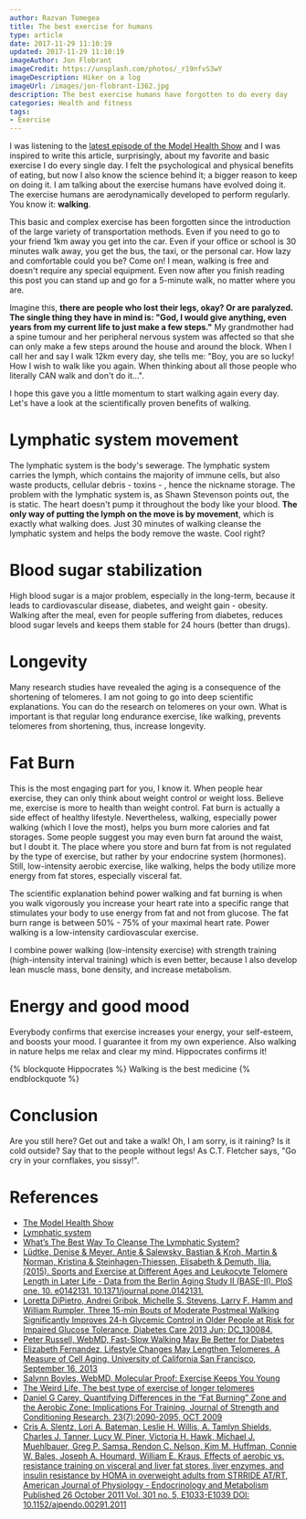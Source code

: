 ```yaml
---
author: Razvan Tomegea
title: The best exercise for humans
type: article
date: 2017-11-29 11:10:19
updated: 2017-11-29 11:10:19
imageAuthor: Jon Flobrant
imageCredit: https://unsplash.com/photos/_r19nfvS3wY
imageDescription: Hiker on a log
imageUrl: /images/jon-flobrant-1362.jpg
description: The best exercise humans have forgotten to do every day
categories: Health and fitness
tags:
- Exercise
---
```

I was listening to the [latest episode of the Model Health Show](http://theshawnstevensonmodel.com/benefits-of-walking/) and I was inspired to write this article, surprisingly, about my favorite and basic exercise I do every single day. I felt the psychological and physical benefits of eating, but now I also know the science behind it; a bigger reason to keep on doing it. I am talking about the exercise humans have evolved doing it. The exercise humans are aerodynamically developed to perform regularly. <!-- more -->You know it: **walking**.

This basic and complex exercise has been forgotten since the introduction of the large variety of transportation methods. Even if you need to go to your friend 1km away you get into the car. Even if your office or school is 30 minutes walk away, you get the bus, the taxi, or the personal car. How lazy and comfortable could you be? Come on! I mean, walking is free and doesn't require any special equipment. Even now after you finish reading this post you can stand up and go for a 5-minute walk, no matter where you are.

Imagine this, **there are people who lost their legs, okay? Or are paralyzed. The single thing they have in mind is: "God, I would give anything, even years from my current life to just make a few steps."** My grandmother had a spine tumour and her peripheral nervous system was affected so that she can only make a few steps around the house and around the block. When I call her and say I walk 12km every day, she tells me: "Boy, you are so lucky! How I wish to walk like you again. When thinking about all those people who literally CAN walk and don't do it...".

I hope this gave you a little momentum to start walking again every day. Let's have a look at the scientifically proven benefits of walking.

# Lymphatic system movement

The lymphatic system is the body's sewerage. The lymphatic system carries the lymph, which contains the majority of immune cells, but also waste products, cellular debris - toxins - , hence the nickname storage. The problem with the lymphatic system is, as Shawn Stevenson points out, the is static. The heart doesn't pump it throughout the body like your blood. **The only way of putting the lymph on the move is by movement**, which is exactly what walking does. Just 30 minutes of walking cleanse the lymphatic system and helps the body remove the waste. Cool right?

# Blood sugar stabilization

High blood sugar is a major problem, especially in the long-term, because it leads to cardiovascular disease, diabetes, and weight gain - obesity. Walking after the meal, even for people suffering from diabetes, reduces blood sugar levels and keeps them stable for 24 hours (better than drugs).

# Longevity

Many research studies have revealed the aging is a consequence of the shortening of telomeres. I am not going to go into deep scientific explanations. You can do the research on telomeres on your own. What is important is that regular long endurance exercise, like walking, prevents telomeres from shortening, thus, increase longevity.

# Fat Burn

This is the most engaging part for you, I know it. When people hear exercise, they can only think about weight control or weight loss. Believe me, exercise is more to health than weight control. Fat burn is actually a side effect of healthy lifestyle. Nevertheless, walking, especially power walking (which I love the most), helps you burn more calories and fat storages. Some people suggest you may even burn fat around the waist, but I doubt it. The place where you store and burn fat from is not regulated by the type of exercise, but rather by your endocrine system (hormones). Still, low-intensity aerobic exercise, like walking, helps the body utilize more energy from fat stores, especially visceral fat.

The scientific explanation behind power walking and fat burning is when you walk vigorously you increase your heart rate into a specific range that stimulates your body to use energy from fat and not from glucose. The fat burn range is between 50% - 75% of your maximal heart rate. Power walking is a low-intensity cardiovascular exercise.

I combine power walking (low-intensity exercise) with strength training (high-intensity interval training) which is even better, because I also develop lean muscle mass, bone density, and increase metabolism.

# Energy and good mood

Everybody confirms that exercise increases your energy, your self-esteem, and boosts your mood. I guarantee it from my own experience. Also walking in nature helps me relax and clear my mind. Hippocrates confirms it!

{% blockquote Hippocrates %}
Walking is the best medicine
{% endblockquote %}

# Conclusion

Are you still here? Get out and take a walk! Oh, I am sorry, is it raining? Is it cold outside? Say that to the people without legs! As C.T. Fletcher says, "Go cry in your cornflakes, you sissy!".

# References
- [The Model Health Show](http://theshawnstevensonmodel.com/benefits-of-walking/)
- [Lymphatic system](https://en.wikipedia.org/wiki/Lymphatic_system)
- [What’s The Best Way To Cleanse The Lymphatic System?](http://thehealthcoach1.com/?p=187)
- [Lüdtke, Denise & Meyer, Antje & Salewsky, Bastian & Kroh, Martin & Norman, Kristina & Steinhagen-Thiessen, Elisabeth & Demuth, Ilja. (2015). Sports and Exercise at Different Ages and Leukocyte Telomere Length in Later Life - Data from the Berlin Aging Study II (BASE-II). PloS one. 10. e0142131. 10.1371/journal.pone.0142131.](https://www.researchgate.net/publication/285584898_Sports_and_Exercise_at_Different_Ages_and_Leukocyte_Telomere_Length_in_Later_Life_-_Data_from_the_Berlin_Aging_Study_II_BASE-II)
- [Loretta DiPietro, Andrei Gribok, Michelle S. Stevens, Larry F. Hamm and William Rumpler, Three 15-min Bouts of Moderate Postmeal Walking Significantly Improves 24-h Glycemic Control in Older People at Risk for Impaired Glucose Tolerance, Diabetes Care 2013 Jun; DC_130084.](http://care.diabetesjournals.org/content/36/10/3262)
- [Peter Russell, WebMD, Fast-Slow Walking May Be Better for Diabetes](https://www.webmd.com/diabetes/news/20140805/fast-slow-walking-diabetes)
- [Elizabeth Fernandez, Lifestyle Changes May Lengthen Telomeres, A Measure of Cell Aging, University of California San Francisco, September 16, 2013](https://www.ucsf.edu/news/2013/09/108886/lifestyle-changes-may-lengthen-telomeres-measure-cell-aging)
- [Salynn Boyles, WebMD, Molecular Proof: Exercise Keeps You Young](https://www.webmd.com/fitness-exercise/news/20091201/molecular-proof-exercise-keeps-you-young)
- [The Weird Life, The best type of exercise of longer telomeres](http://theweirdlife.com/exercise-longer-telomeres/)
- [Daniel G Carey, Quantifying Differences in the “Fat Burning” Zone and the Aerobic Zone: Implications For Training, Journal of Strength and Conditioning Research. 23(7):2090-2095, OCT 2009](https://insights.ovid.com/pubmed?pmid=19855335)
- [Cris A. Slentz, Lori A. Bateman, Leslie H. Willis, A. Tamlyn Shields, Charles J. Tanner, Lucy W. Piner, Victoria H. Hawk, Michael J. Muehlbauer, Greg P. Samsa, Rendon C. Nelson, Kim M. Huffman, Connie W. Bales, Joseph A. Houmard, William E. Kraus, Effects of aerobic vs. resistance training on visceral and liver fat stores, liver enzymes, and insulin resistance by HOMA in overweight adults from STRRIDE AT/RT, American Journal of Physiology - Endocrinology and Metabolism Published 26 October 2011 Vol. 301 no. 5, E1033-E1039 DOI: 10.1152/ajpendo.00291.2011](http://ajpendo.physiology.org/content/301/5/E1033)
